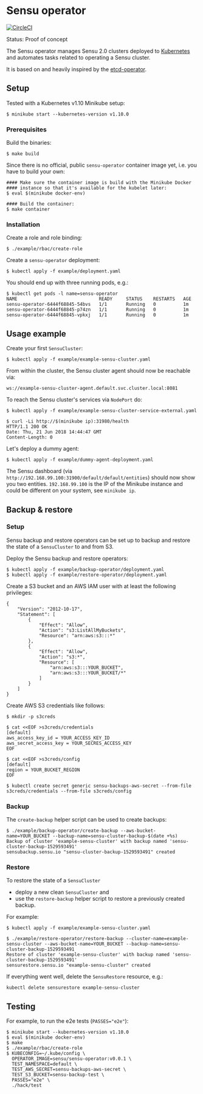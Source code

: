 # Sensu operator

[![CircleCI](https://circleci.com/gh/sensu/sensu-operator.svg?style=svg)](https://circleci.com/gh/sensu/sensu-operator)

Status: Proof of concept

The Sensu operator manages Sensu 2.0 clusters deployed to [Kubernetes][k8s-home] and automates tasks related to operating a Sensu cluster.

It is based on and heavily inspired by the [etcd-operator](https://github.com/coreos/etcd-operator).

## Setup

Tested with a Kubernetes v1.10 Minikube setup:

```
$ minikube start --kubernetes-version v1.10.0
```

### Prerequisites

Build the binaries:

```
$ make build
```

Since there is no official, public `sensu-operator` container image
yet, i.e. you have to build your own:

```
#### Make sure the container image is build with the Minikube Docker
#### instance so that it's available for the kubelet later:
$ eval $(minikube docker-env)

#### Build the container:
$ make container
```

### Installation

Create a role and role binding:

```
$ ./example/rbac/create-role
```

Create a `sensu-operator` deployment:

```
$ kubectl apply -f example/deployment.yaml
```

You should end up with three running pods, e.g.:

```
$ kubectl get pods -l name=sensu-operator
NAME                              READY     STATUS    RESTARTS   AGE
sensu-operator-6444f68845-54bvs   1/1       Running   0          1m
sensu-operator-6444f68845-p74zn   1/1       Running   0          1m
sensu-operator-6444f68845-vpkxj   1/1       Running   0          1m
```

## Usage example

Create your first `SensuCluster`:

```
$ kubectl apply -f example/example-sensu-cluster.yaml
```

From within the cluster, the Sensu cluster agent should now be reachable
via:

```
ws://example-sensu-cluster-agent.default.svc.cluster.local:8081
```

To reach the Sensu cluster's services via `NodePort` do:

```
$ kubectl apply -f example/example-sensu-cluster-service-external.yaml

$ curl -Li http://$(minikube ip):31980/health
HTTP/1.1 200 OK
Date: Thu, 21 Jun 2018 14:44:47 GMT
Content-Length: 0
```

Let's deploy a dummy agent:

```
$ kubectl apply -f example/dummy-agent-deployment.yaml
```

The Sensu dashboard (via `http://192.168.99.100:31900/default/default/entities`)
should now show you two entities. `192.168.99.100` is the IP of the
Minikube instance and could be different on your system, see
`minikube ip`.

## Backup & restore

### Setup

Sensu backup and restore operators can be set up to backup and
restore the state of a `SensuCluster` to and from S3.

Deploy the Sensu backup and restore operators:

```
$ kubectl apply -f example/backup-operator/deployment.yaml
$ kubectl apply -f example/restore-operator/deployment.yaml
```

Create a S3 bucket and an AWS IAM user with at least the following privileges:

```
{
    "Version": "2012-10-17",
    "Statement": [
        {
            "Effect": "Allow",
            "Action": "s3:ListAllMyBuckets",
            "Resource": "arn:aws:s3:::*"
        },
        {
            "Effect": "Allow",
            "Action": "s3:*",
            "Resource": [
                "arn:aws:s3:::YOUR_BUCKET",
                "arn:aws:s3:::YOUR_BUCKET/*"
            ]
        }
    ]
}
```

Create AWS S3 credentials like follows:

```
$ mkdir -p s3creds

$ cat <<EOF >s3creds/credentials
[default]
aws_access_key_id = YOUR_ACCESS_KEY_ID
aws_secret_access_key = YOUR_SECRES_ACCESS_KEY
EOF

$ cat <<EOF >s3creds/config
[default]
region = YOUR_BUCKET_REGION
EOF

$ kubectl create secret generic sensu-backups-aws-secret --from-file s3creds/credentials --from-file s3creds/config
```

### Backup

The `create-backup` helper script can be used to create backups:

```
$ ./example/backup-operator/create-backup --aws-bucket-name=YOUR_BUCKET --backup-name=sensu-cluster-backup-$(date +%s)
Backup of cluster 'example-sensu-cluster' with backup named 'sensu-cluster-backup-1529593491'
sensubackup.sensu.io "sensu-cluster-backup-1529593491" created
```

### Restore

To restore the state of a `SensuCluster`

* deploy a new clean `SensuCluster` and
* use the `restore-backup` helper script to restore a previously
  created backup.

For example:

```
$ kubectl apply -f example/example-sensu-cluster.yaml

$ ./example/restore-operator/restore-backup --cluster-name=example-sensu-cluster --aws-bucket-name=YOUR_BUCKET --backup-name=sensu-cluster-backup-1529593491
Restore of cluster 'example-sensu-cluster' with backup named 'sensu-cluster-backup-1529593491'
sensurestore.sensu.io "example-sensu-cluster" created
```

If everything went well, delete the `SensuRestore` resource, e.g.:

```
kubectl delete sensurestore example-sensu-cluster
```

## Testing

For example, to run the e2e tests (`PASSES="e2e"`):

```
$ minikube start --kubernetes-version v1.10.0
$ eval $(minikube docker-env)
$ make
$ ./example/rbac/create-role
$ KUBECONFIG=~/.kube/config \
  OPERATOR_IMAGE=sensu/sensu-operator:v0.0.1 \
  TEST_NAMESPACE=default \
  TEST_AWS_SECRET=sensu-backups-aws-secret \
  TEST_S3_BUCKET=sensu-backup-test \
  PASSES="e2e" \
  ./hack/test
```

[k8s-home]: http://kubernetes.io
